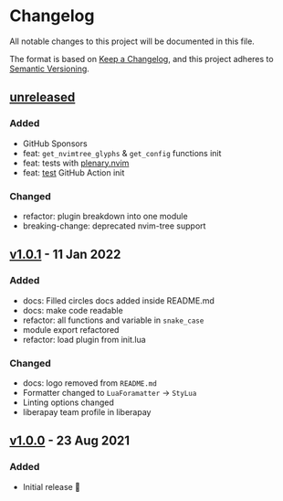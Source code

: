 # Changelog

All notable changes to this project will be documented in this file.

The format is based on [Keep a Changelog](https://keepachangelog.com/en/1.0.0/),
and this project adheres to [Semantic Versioning](https://semver.org/spec/v2.0.0.html).

## [unreleased]

### Added

- GitHub Sponsors
- feat: `get_nvimtree_glyphs` & `get_config` functions init
- feat: tests with [plenary.nvim](https://github.com/nvim-lua/plenary.nvim)
- feat: [test](https://github.com/projekt0n/circles.nvim/actions/workflows/test.yml) GitHub Action init

### Changed

- refactor: plugin breakdown into one module
- breaking-change: deprecated nvim-tree support

## [v1.0.1] - 11 Jan 2022

### Added

- docs: Filled circles docs added inside README.md
- docs: make code readable
- refactor: all functions and variable in `snake_case`
- module export refactored
- refactor: load plugin from init.lua

### Changed

- docs: logo removed from `README.md`
- Formatter changed to `LuaForamatter` -> `StyLua`
- Linting options changed
- liberapay team profile in liberapay

## [v1.0.0] - 23 Aug 2021

### Added

- Initial release 🎊

[unreleased]: https://github.com/projekt0n/circles.nvim/compare/v1.0.1...main
[v1.0.1]: https://github.com/projekt0n/circles.nvim/compare/v1.0.1...v1.0.0
[v1.0.0]: https://github.com/projekt0n/circles.nvim/tree/v1.0.0
